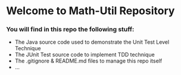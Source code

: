 # Welcome to Math-Util Repository

### You will find in this repo the following stuff:
* The Java source code used to demonstrate the Unit Test Level Technique
* The JUnit Test source code to implement TDD technique
* The .gitignore & README.md files to manage this repo itself
* ...